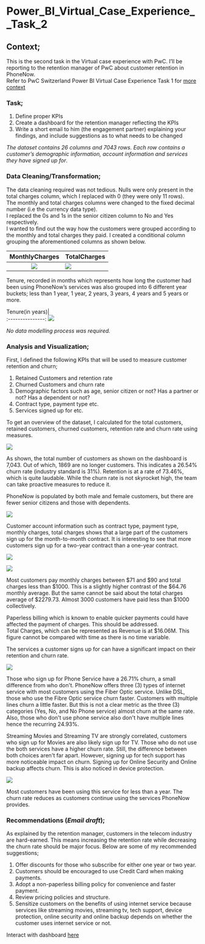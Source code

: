 # Power_BI_Virtual_Case_Experience__Task_2   

## Context;    
This is the second task in the Virtual case experience with PwC. I’ll be reporting to the retention manager of PwC about customer retention in PhoneNow.   
Refer to PwC Switzerland Power BI Virtual Case Experience Task 1 for [more context](https://github.com/graceidiare/PowerBI_Virtual_Case-Experience__Task_1)   

### Task;   
1.	Define proper KPIs   
2.	Create a dashboard for the retention manager reflecting the KPIs     
3.	Write a short email to him (the engagement partner) explaining your findings, and include suggestions as to what needs to be changed    

_The dataset contains 26 columns and 7043 rows. Each row contains a customer’s demographic information, account information and services they have signed up for_.   

### Data Cleaning/Transformation;   

The data cleaning required was not tedious. Nulls were only present in the total charges column, which I replaced with 0 (they were only 11 rows).    
The monthly and total charges columns were changed to the fixed decimal number (i.e the currency data type).    
I replaced the 0s and 1s in the senior citizen column to No and Yes respectively.      
I wanted to find out the way how the customers were grouped according to the monthly and total charges they paid. I created a conditional column grouping the aforementioned columns as shown below.      

MonthlyCharges                     |       TotalCharges
:---------------------------------:|-------------------------------
![](montlychargesgrouped.png)            | ![](totalchargesgrouped.png)           


Tenure, recorded in months which represents how long the customer had been using PhoneNow’s services was also grouped into 6 different year buckets; less than 1 year, 1 year, 2 years, 3 years, 4 years and 5 years or more.    

Tenure(in years)|   
:---------------:
![](tenureinyears.png)

_No data modelling process was required._   

### Analysis and Visualization;    

First, I defined the following KPIs that will be used to measure customer retention and churn;   

1.	Retained Customers and retention rate    
2.	Churned Customers and churn rate     
3.	Demographic factors such as age, senior citizen or not? Has a partner or not? Has a dependent or not?    
4.	Contract type, payment type etc.    
5.	Services signed up for etc.      


To get an overview of the dataset, I calculated for the total customers, retained customers, churned customers, retention rate and churn rate using measures.     

![](overview.png)

As shown, the total number of customers as shown on the dashboard is 7,043. Out of which, 1869 are no longer customers. This indicates a 26.54% churn rate (industry standard is 31%). Retention is at a rate of 73.46%, which is quite laudable. While the churn rate is not skyrocket high, the team can take proactive measures to reduce it.    

PhoneNow is populated by both male and female customers, but there are fewer senior citizens and those with dependents.    

![](demographics.png)

Customer account information such as contract type, payment type, monthly charges, total charges shows that a large part of the customers sign up for the month-to-month contract. It is interesting to see that more customers sign up for a two-year contract than a one-year contract.      

![](contracttype.png)

![](charges.png)

Most customers pay monthly charges between $71 and $90 and total charges less than $1000. This is a slightly higher contrast of the $64.76 monthly average. But the same cannot be said about the total charges average of $2279.73. Almost 3000 customers have paid less than $1000 collectively.     

Paperless billing which is known to enable quicker payments could have affected the payment of charges. This should be addressed.     
Total Charges, which can be represented as Revenue is at $16.06M. This figure cannot be compared with time as there is no time variable.    

The services a customer signs up for can have a significant impact on their retention and churn rate.     

![](services.png)

Those who sign up for Phone Service have a 26.71% churn, a small difference from who don't. PhoneNow offers three (3) types of internet service with most customers using the Fiber Optic service. Unlike DSL, those who use the Fibre Optic service churn faster. Customers with multiple lines churn a little faster. But this is not a clear metric as the three (3) categories (Yes, No, and No Phone service) almost churn at the same rate. Also, those who don't use phone service also don't have multiple lines hence the recurring 24.93%.          

Streaming Movies and Streaming TV are strongly correlated, customers who sign up for Movies are also likely sign up for TV. Those who do not use the both services have a higher churn rate. Still, the difference between both choices aren't far apart. However, signing up for tech support has more noticeable impact on churn. Signing up for Online Security and Online backup affects churn. This is also noticed in device protection.       

![](tenureandchurn.png)  

Most customers have been using this service for less than a year. The churn rate reduces as customers continue using the services PhoneNow provides.    


### Recommendations (_Email draft_);   

As explained by the retention manager, customers in the telecom industry are hard-earned. This means increasing the retention rate while decreasing the churn rate should be major focus. Below are some of my recommended suggestions;   

1. Offer discounts for those who subscribe for either one year or two year.     
2. Customers should be encouraged to use Credit Card when making payments.      
3. Adopt a non-paperless billing policy for convenience and faster payment.     
4. Review pricing policies and structure.      
5. Sensitize customers on the benefits of using internet service because services like streaming movies, streaming tv, tech support, device protection, online security and online backup depends on whether the customer uses internet service or not.     


Interact with dashboard [here](https://app.powerbi.com/view?r=eyJrIjoiMTc1Yjg4MjktYzcyZi00MTM4LTgwMWQtY2RkNWY4NzVmYzVkIiwidCI6ImIzY2I2YjJhLTU4MTYtNDczYi04MjcxLWU1MjU5OWNiZjY2ZSJ9)



